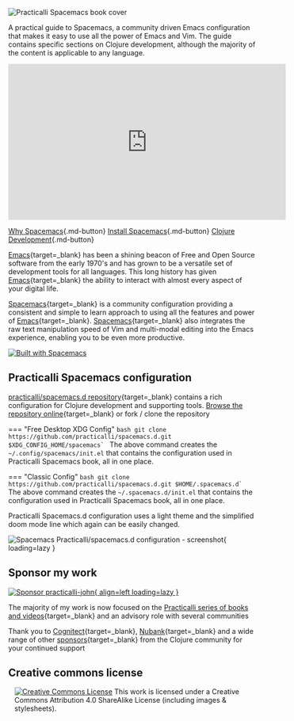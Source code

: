![Practicalli Spacemacs book cover](https://raw.githubusercontent.com/practicalli/graphic-design/live/book-covers/practicalli-spacemacs-book-banner.png)

A practical guide to Spacemacs, a community driven Emacs configuration that makes it easy to use all the power of Emacs and Vim.  The guide contains specific sections on Clojure development, although the majority of the content is applicable to any language.

<p style="text-align:center">
<iframe width="560" height="315" src="https://www.youtube.com/embed/NDrpclY54E0" title="YouTube video player" frameborder="0" allow="accelerometer; autoplay; clipboard-write; encrypted-media; gyroscope; picture-in-picture" allowfullscreen></iframe>
</p>

[Why Spacemacs](why-spacemacs/){.md-button}
[Install Spacemacs](install-spacemacs/){.md-button}
[Clojure Development](clojure-development/){.md-button}

[Emacs](https://www.gnu.org/software/emacs/){target=_blank} has been a shining beacon of Free and Open Source software from the early 1970's and has grown to be a versatile set of development tools for all languages.  This long history has given [Emacs](https://www.gnu.org/software/emacs/){target=_blank} the ability to interact with almost every aspect of your digital life.

[Spacemacs](http://spacemacs.org/){target=_blank} is a community configuration providing a consistent and simple to learn approach to using all the features and power of [Emacs](https://www.gnu.org/software/emacs/){target=_blank}.  [Spacemacs](https://spacemacs.org){target=_blank} also integrates the raw text manipulation speed of Vim and multi-modal editing into the Emacs experience, enabling you to be even more productive.

[![Built with Spacemacs](https://cdn.rawgit.com/syl20bnr/spacemacs/442d025779da2f62fc86c2082703697714db6514/assets/spacemacs-badge.svg)](http://github.com/syl20bnr/spacemacs)


## Practicalli Spacemacs configuration

[practicalli/spacemacs.d repository](https://github.com/practicalli/spacemacs-config){target=_blank} contains a rich configuration for Clojure development and supporting tools. [Browse the repository online](https://github.com/practicalli/spacemacs.d){target=_blank} or fork / clone the repository

=== "Free Desktop XDG Config"
    ```bash
    git clone https://github.com/practicalli/spacemacs.d.git $XDG_CONFIG_HOME/spacemacs`
    ```
    The above command creates the `~/.config/spacemacs/init.el` that contains the configuration used in Practicalli Spacemacs book, all in one place.

=== "Classic Config"
    ```bash
    git clone https://github.com/practicalli/spacemacs.d.git $HOME/.spacemacs.d`
    ```
    The above command creates the `~/.spacemacs.d/init.el` that contains the configuration used in Practicalli Spacemacs book, all in one place.


Practicalli Spacemacs.d configuration uses a light theme and the simplified doom mode line which again can be easily changed.

![Spacemacs Practicalli/spacemacs.d configuration - screenshot](https://raw.githubusercontent.com/practicalli/graphic-design/live/spacemacs/screenshots/spacemacs-clojure-example-buffers-bank-account-spec.png){ loading=lazy }


## Sponsor my work

[![Sponsor practicalli-john](https://raw.githubusercontent.com/practicalli/graphic-design/live/buttons/practicalli-github-sponsors-button.png){ align=left loading=lazy }](https://github.com/sponsors/practicalli-john/)

The majority of my work is now focused on the [Practicalli series of books and videos](https://practical.li/){target=_blank} and an advisory role with several communities

Thank you to [Cognitect](https://www.cognitect.com/){target=_blank}, [Nubank](https://nubank.com.br/){target=_blank} and a wide range of other [sponsors](https://github.com/sponsors/practicalli-john#sponsors){target=_blank} from the Clojure community for your continued support


## Creative commons license

<div style="width:95%; margin:auto;">
<a rel="license" href="http://creativecommons.org/licenses/by-sa/4.0/"><img alt="Creative Commons License" style="border-width:0" src="https://i.creativecommons.org/l/by-sa/4.0/88x31.png" /></a>
This work is licensed under a Creative Commons Attribution 4.0 ShareAlike License (including images & stylesheets).
</div>
